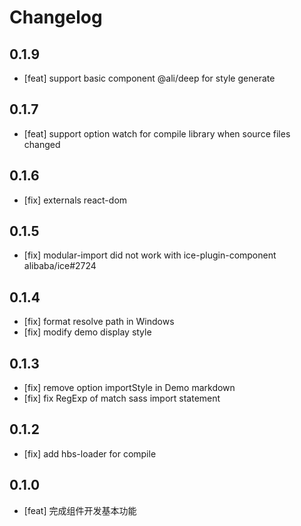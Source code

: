 # Changelog

## 0.1.9

 - [feat] support basic component @ali/deep for style generate

## 0.1.7

 - [feat] support option watch for compile library when source files changed

## 0.1.6

 - [fix] externals react-dom

## 0.1.5

 - [fix] modular-import did not work with ice-plugin-component alibaba/ice#2724

## 0.1.4

 - [fix] format resolve path in Windows
 - [fix] modify demo display style

## 0.1.3

 - [fix] remove option importStyle in Demo markdown
 - [fix] fix RegExp of match sass import statement

## 0.1.2

 - [fix] add hbs-loader for compile

## 0.1.0

 - [feat] 完成组件开发基本功能